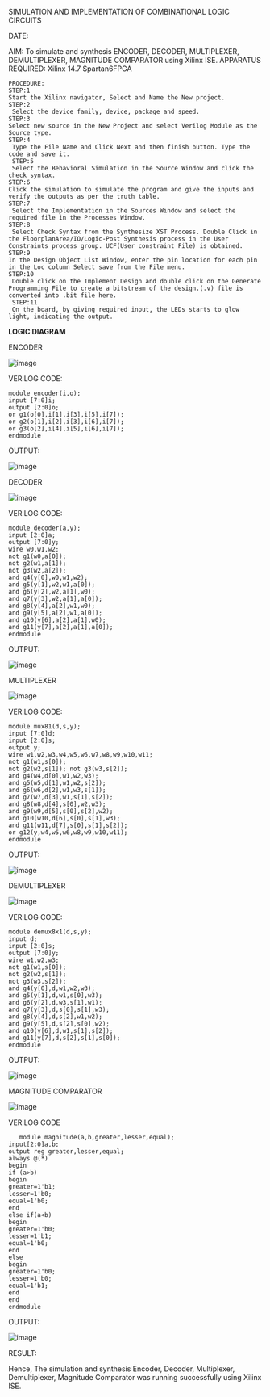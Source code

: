 
SIMULATION AND IMPLEMENTATION OF COMBINATIONAL LOGIC CIRCUITS

DATE:


AIM:
   To simulate and synthesis ENCODER, DECODER, MULTIPLEXER, DEMULTIPLEXER, MAGNITUDE COMPARATOR using Xilinx ISE.
APPARATUS REQUIRED:
    Xilinx 14.7 Spartan6FPGA
```
PROCEDURE: 
STEP:1 
Start the Xilinx navigator, Select and Name the New project. 
STEP:2
 Select the device family, device, package and speed.
STEP:3 
Select new source in the New Project and select Verilog Module as the Source type.
STEP:4
 Type the File Name and Click Next and then finish button. Type the code and save it.
 STEP:5
 Select the Behavioral Simulation in the Source Window and click the check syntax.
STEP:6 
Click the simulation to simulate the program and give the inputs and verify the outputs as per the truth table.
STEP:7
 Select the Implementation in the Sources Window and select the required file in the Processes Window. 
STEP:8
 Select Check Syntax from the Synthesize XST Process. Double Click in the FloorplanArea/IO/Logic-Post Synthesis process in the User Constraints process group. UCF(User constraint File) is obtained. 
STEP:9 
In the Design Object List Window, enter the pin location for each pin in the Loc column Select save from the File menu. 
STEP:10
 Double click on the Implement Design and double click on the Generate Programming File to create a bitstream of the design.(.v) file is converted into .bit file here.
 STEP:11
 On the board, by giving required input, the LEDs starts to glow light, indicating the output.
```


**LOGIC DIAGRAM**

ENCODER

![image](https://github.com/navaneethans/VLSI-LAB-EXP-2/assets/6987778/3cd1f95e-7531-4cad-9154-fdd397ac439e)

VERILOG CODE:
```
module encoder(i,o);
input [7:0]i;
output [2:0]o;
or g1(o[0],i[1],i[3],i[5],i[7]);
or g2(o[1],i[2],i[3],i[6],i[7]);
or g3(o[2],i[4],i[5],i[6],i[7]);
endmodule
```
OUTPUT:

![image](https://github.com/navaneethans/VLSI-LAB-EXP-2/assets/159161836/b6e2beb2-5f77-4a51-958b-1eea24cd4f5c)


DECODER

![image](https://github.com/navaneethans/VLSI-LAB-EXP-2/assets/6987778/45a5e6cf-bbe0-4fd5-ac84-e5ad4477483b)

VERILOG CODE:
```
module decoder(a,y);
input [2:0]a;
output [7:0]y;
wire w0,w1,w2;
not g1(w0,a[0]);
not g2(w1,a[1]);
not g3(w2,a[2]);
and g4(y[0],w0,w1,w2);
and g5(y[1],w2,w1,a[0]);
and g6(y[2],w2,a[1],w0);
and g7(y[3],w2,a[1],a[0]);
and g8(y[4],a[2],w1,w0);
and g9(y[5],a[2],w1,a[0]);
and g10(y[6],a[2],a[1],w0);
and g11(y[7],a[2],a[1],a[0]);
endmodule
```
OUTPUT:

![image](https://github.com/navaneethans/VLSI-LAB-EXP-2/assets/159161836/acecd76e-efbc-44b5-b0cb-23508094546e)



MULTIPLEXER

![image](https://github.com/navaneethans/VLSI-LAB-EXP-2/assets/6987778/427f75b2-8e67-44b9-ac45-a66651787436)

VERILOG CODE:
```
module mux81(d,s,y);
input [7:0]d;
input [2:0]s;
output y;
wire w1,w2,w3,w4,w5,w6,w7,w8,w9,w10,w11;
not g1(w1,s[0]);
not g2(w2,s[1]); not g3(w3,s[2]);
and g4(w4,d[0],w1,w2,w3);
and g5(w5,d[1],w1,w2,s[2]);
and g6(w6,d[2],w1,w3,s[1]);
and g7(w7,d[3],w1,s[1],s[2]);
and g8(w8,d[4],s[0],w2,w3);
and g9(w9,d[5],s[0],s[2],w2);
and g10(w10,d[6],s[0],s[1],w3);
and g11(w11,d[7],s[0],s[1],s[2]);
or g12(y,w4,w5,w6,w8,w9,w10,w11);
endmodule
```
OUTPUT:

![image](https://github.com/navaneethans/VLSI-LAB-EXP-2/assets/159161836/e29e0a85-4cf0-4586-80d0-6bc882ed4681)



DEMULTIPLEXER

![image](https://github.com/navaneethans/VLSI-LAB-EXP-2/assets/6987778/1c45a7fc-08ac-4f76-87f2-c084e7150557)

VERILOG CODE:
```
module demux8x1(d,s,y);
input d;
input [2:0]s;
output [7:0]y;
wire w1,w2,w3;
not g1(w1,s[0]);
not g2(w2,s[1]);
not g3(w3,s[2]);
and g4(y[0],d,w1,w2,w3);
and g5(y[1],d,w1,s[0],w3);
and g6(y[2],d,w3,s[1],w1);
and g7(y[3],d,s[0],s[1],w3);
and g8(y[4],d,s[2],w1,w2);
and g9(y[5],d,s[2],s[0],w2);
and g10(y[6],d,w1,s[1],s[2]);
and g11(y[7],d,s[2],s[1],s[0]);
endmodule
```
OUTPUT:

![image](https://github.com/navaneethans/VLSI-LAB-EXP-2/assets/159161836/bfbafdb0-437b-485a-bc50-c90346772643)



MAGNITUDE COMPARATOR

![image](https://github.com/navaneethans/VLSI-LAB-EXP-2/assets/6987778/b2fe7a05-6bf7-4dcb-8f5d-28abbf7ea8c2)

VERILOG CODE
```
   module magnitude(a,b,greater,lesser,equal);
input[2:0]a,b;
output reg greater,lesser,equal;
always @(*)
begin
if (a>b)
begin
greater=1'b1;
lesser=1'b0;
equal=1'b0;
end
else if(a<b)
begin
greater=1'b0;
lesser=1'b1;
equal=1'b0;
end
else
begin
greater=1'b0;
lesser=1'b0;
equal=1'b1;
end
end
endmodule
```

OUTPUT:
 
![image](https://github.com/navaneethans/VLSI-LAB-EXP-2/assets/159161836/69706d2e-c58b-4b32-a070-3892a0add581)


RESULT:

Hence, The simulation and synthesis Encoder, Decoder, Multiplexer, Demultiplexer, Magnitude Comparator was running successfully using Xilinx ISE.

